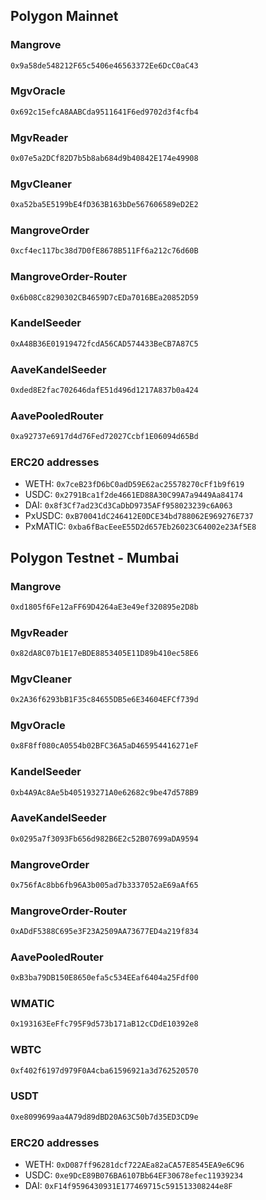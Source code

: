 <!-- GENERATED DO NOT EDIT - see addresses-to-md.js -->
## Polygon Mainnet

### Mangrove

```txt
0x9a58de548212F65c5406e46563372Ee6DcC0aC43
```

### MgvOracle

```txt
0x692c15efcA8AABCda9511641F6ed9702d3f4cfb4
```

### MgvReader

```txt
0x07e5a2DCf82D7b5b8ab684d9b40842E174e49908
```

### MgvCleaner

```txt
0xa52ba5E5199bE4fD363B163bDe567606589eD2E2
```

### MangroveOrder

```txt
0xcf4ec117bc38d7D0fE8678B511Ff6a212c76d60B
```

### MangroveOrder-Router

```txt
0x6b08Cc8290302CB4659D7cEDa7016BEa20852D59
```

### KandelSeeder

```txt
0xA48B36E01919472fcdA56CAD574433BeCB7A87C5
```

### AaveKandelSeeder

```txt
0xded8E2fac702646dafE51d496d1217A837b0a424
```

### AavePooledRouter

```txt
0xa92737e6917d4d76Fed72027Ccbf1E06094d65Bd
```

### ERC20 addresses

* WETH: `0x7ceB23fD6bC0adD59E62ac25578270cFf1b9f619`
* USDC: `0x2791Bca1f2de4661ED88A30C99A7a9449Aa84174`
* DAI: `0x8f3Cf7ad23Cd3CaDbD9735AFf958023239c6A063`
* PxUSDC: `0xB70041dC246412E0DCE34bd788062E969276E737`
* PxMATIC: `0xba6fBacEeeE55D2d657Eb26023C64002e23Af5E8`

## Polygon Testnet - Mumbai

### Mangrove

```txt
0xd1805f6Fe12aFF69D4264aE3e49ef320895e2D8b
```

### MgvReader

```txt
0x82dA8C07b1E17eBDE8853405E11D89b410ec58E6
```

### MgvCleaner

```txt
0x2A36f6293bB1F35c84655DB5e6E34604EFCf739d
```

### MgvOracle

```txt
0x8F8ff080cA0554b02BFC36A5aD465954416271eF
```

### KandelSeeder

```txt
0xb4A9Ac8Ae5b405193271A0e62682c9be47d578B9
```

### AaveKandelSeeder

```txt
0x0295a7f3093Fb656d982B6E2c52B07699aDA9594
```

### MangroveOrder

```txt
0x756fAc8bb6fb96A3b005ad7b3337052aE69aAf65
```

### MangroveOrder-Router

```txt
0xADdF5388C695e3F23A2509AA73677ED4a219f834
```

### AavePooledRouter

```txt
0xB3ba79DB150E8650efa5c534EEaf6404a25Fdf00
```

### WMATIC

```txt
0x193163EeFfc795F9d573b171aB12cCDdE10392e8
```

### WBTC

```txt
0xf402f6197d979F0A4cba61596921a3d762520570
```

### USDT

```txt
0xe8099699aa4A79d89dBD20A63C50b7d35ED3CD9e
```

### ERC20 addresses

* WETH: `0xD087ff96281dcf722AEa82aCA57E8545EA9e6C96`
* USDC: `0xe9DcE89B076BA6107Bb64EF30678efec11939234`
* DAI: `0xF14f9596430931E177469715c591513308244e8F`
